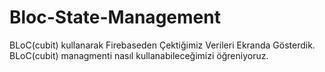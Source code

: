 # Bloc-State-Management
BLoC(cubit) kullanarak Firebaseden Çektiğimiz Verileri Ekranda Gösterdik. BLoC(cubit) managmenti nasıl kullanabileceğimizi öğreniyoruz.
